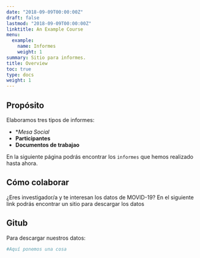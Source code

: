 ```yaml
---
date: "2018-09-09T00:00:00Z"
draft: false
lastmod: "2018-09-09T00:00:00Z"
linktitle: An Example Course
menu:
  example:
    name: Informes
    weight: 1
summary: Sitio para informes.
title: Overview
toc: true
type: docs
weight: 1
---
```


## Propósito

Elaboramos tres tipos de informes:

* **Mesa Social*
* **Participantes**
* **Documentos de trabajao**

En la siguiente página podrás encontrar los  `informes` que hemos realizado hasta ahora.

## Cómo colaborar

¿Eres investigador/a y te interesan los datos de MOVID-19? En el siguiente link podrás encontrar un sitio para descargar los datos

## Gitub

Para descargar nuestros datos:

```toml
#Aquí ponemos una cosa
```
